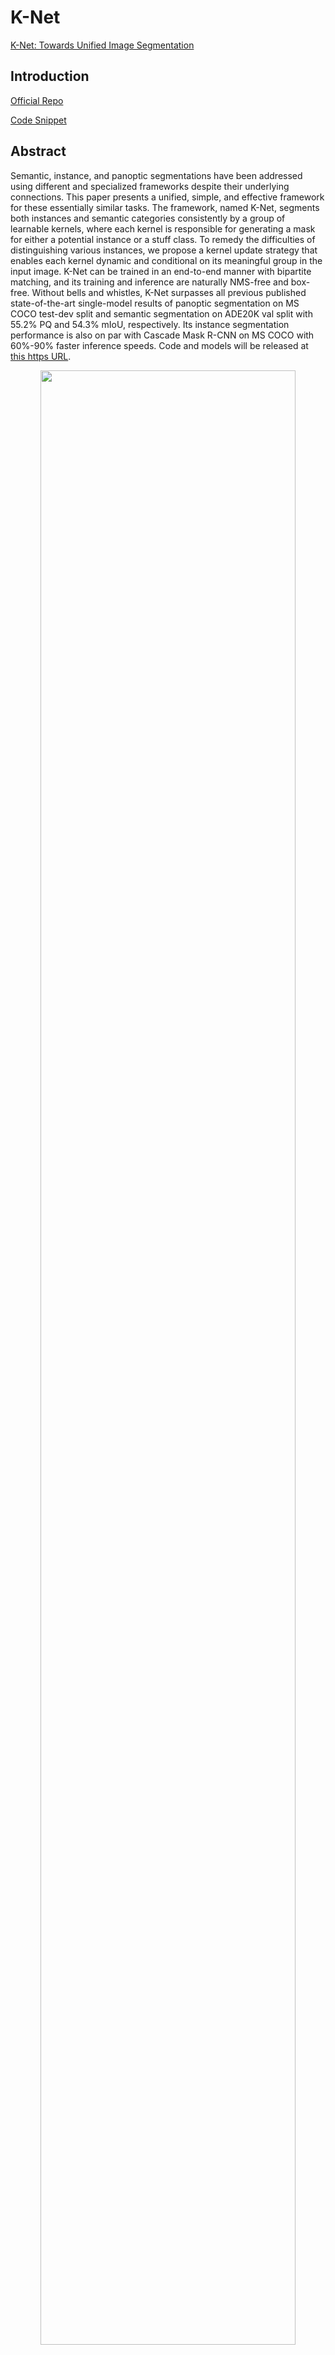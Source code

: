 # K-Net

[K-Net: Towards Unified Image Segmentation](https://arxiv.org/abs/2106.14855)

## Introduction

<!-- [ALGORITHM] -->

<a href="https://github.com/ZwwWayne/K-Net/">Official Repo</a>

<a href="https://github.com/open-mmlab/mmsegmentation/blob/v0.23.0/mmseg/models/decode_heads/knet_head.py#L392">Code Snippet</a>

## Abstract

<!-- [ABSTRACT] -->

Semantic, instance, and panoptic segmentations have been addressed using different and specialized frameworks despite their underlying connections. This paper presents a unified, simple, and effective framework for these essentially similar tasks. The framework, named K-Net, segments both instances and semantic categories consistently by a group of learnable kernels, where each kernel is responsible for generating a mask for either a potential instance or a stuff class. To remedy the difficulties of distinguishing various instances, we propose a kernel update strategy that enables each kernel dynamic and conditional on its meaningful group in the input image. K-Net can be trained in an end-to-end manner with bipartite matching, and its training and inference are naturally NMS-free and box-free. Without bells and whistles, K-Net surpasses all previous published state-of-the-art single-model results of panoptic segmentation on MS COCO test-dev split and semantic segmentation on ADE20K val split with 55.2% PQ and 54.3% mIoU, respectively. Its instance segmentation performance is also on par with Cascade Mask R-CNN on MS COCO with 60%-90% faster inference speeds. Code and models will be released at [this https URL](https://github.com/ZwwWayne/K-Net/).

<!-- [IMAGE] -->

<div align=center>
<img src="https://user-images.githubusercontent.com/24582831/157008300-9f40905c-b8e8-4a2a-9593-c1177fa35b2c.png" width="90%"/>
</div>

```bibtex
@inproceedings{zhang2021knet,
    title={{K-Net: Towards} Unified Image Segmentation},
    author={Wenwei Zhang and Jiangmiao Pang and Kai Chen and Chen Change Loy},
    year={2021},
    booktitle={NeurIPS},
}
```

## Results and models

### ADE20K

| Method           | Backbone | Crop Size | Lr schd | Mem (GB) | Inf time (fps) | mIoU  | mIoU(ms+flip) | config                                                                                                                                     | download                                                                                                                                                                                                                                                                                                                                                                                                         |
| ---------------- | -------- | --------- | ------- | -------- | -------------- | ----- | ------------- | ------------------------------------------------------------------------------------------------------------------------------------------ | ---------------------------------------------------------------------------------------------------------------------------------------------------------------------------------------------------------------------------------------------------------------------------------------------------------------------------------------------------------------------------------------------------------------- |
| KNet + FCN       | R-50-D8  | 512x512   | 80000   | 7.01     | 19.24          | 43.60 | 45.12         | [config](https://github.com/open-mmlab/mmsegmentation/blob/dev-1.x/configs/knet/knet-s3_r50-d8_fcn_8xb2-adamw-80k_ade20k-512x512.py)       | [model](https://download.openmmlab.com/mmsegmentation/v0.5/knet/knet_s3_fcn_r50-d8_8x2_512x512_adamw_80k_ade20k/knet_s3_fcn_r50-d8_8x2_512x512_adamw_80k_ade20k_20220228_043751-abcab920.pth) \| [log](https://download.openmmlab.com/mmsegmentation/v0.5/knet/knet_s3_fcn_r50-d8_8x2_512x512_adamw_80k_ade20k/knet_s3_fcn_r50-d8_8x2_512x512_adamw_80k_ade20k_20220228_043751.log.json)                         |
| KNet + PSPNet    | R-50-D8  | 512x512   | 80000   | 6.98     | 20.04          | 44.18 | 45.58         | [config](https://github.com/open-mmlab/mmsegmentation/blob/dev-1.x/configs/knet/knet-s3_r50-d8_pspnet_8xb2-adamw-80k_ade20k-512x512.py)    | [model](https://download.openmmlab.com/mmsegmentation/v0.5/knet/knet_s3_pspnet_r50-d8_8x2_512x512_adamw_80k_ade20k/knet_s3_pspnet_r50-d8_8x2_512x512_adamw_80k_ade20k_20220228_054634-d2c72240.pth) \| [log](https://download.openmmlab.com/mmsegmentation/v0.5/knet/knet_s3_pspnet_r50-d8_8x2_512x512_adamw_80k_ade20k/knet_s3_pspnet_r50-d8_8x2_512x512_adamw_80k_ade20k_20220228_054634.log.json)             |
| KNet + DeepLabV3 | R-50-D8  | 512x512   | 80000   | 7.42     | 12.10          | 45.06 | 46.11         | [config](https://github.com/open-mmlab/mmsegmentation/blob/dev-1.x/configs/knet/knet-s3_r50-d8_deeplabv3_8xb2-adamw-80k_ade20k-512x512.py) | [model](https://download.openmmlab.com/mmsegmentation/v0.5/knet/knet_s3_deeplabv3_r50-d8_8x2_512x512_adamw_80k_ade20k/knet_s3_deeplabv3_r50-d8_8x2_512x512_adamw_80k_ade20k_20220228_041642-00c8fbeb.pth) \| [log](https://download.openmmlab.com/mmsegmentation/v0.5/knet/knet_s3_deeplabv3_r50-d8_8x2_512x512_adamw_80k_ade20k/knet_s3_deeplabv3_r50-d8_8x2_512x512_adamw_80k_ade20k_20220228_041642.log.json) |
| KNet + UperNet   | R-50-D8  | 512x512   | 80000   | 7.34     | 17.11          | 43.45 | 44.07         | [config](https://github.com/open-mmlab/mmsegmentation/blob/dev-1.x/configs/knet/knet-s3_r50-d8_upernet_8xb2-adamw-80k_ade20k-512x512.py)   | [model](https://download.openmmlab.com/mmsegmentation/v0.5/knet/knet_s3_upernet_r50-d8_8x2_512x512_adamw_80k_ade20k/knet_s3_upernet_r50-d8_8x2_512x512_adamw_80k_ade20k_20220304_125657-215753b0.pth) \| [log](https://download.openmmlab.com/mmsegmentation/v0.5/knet/knet_s3_upernet_r50-d8_8x2_512x512_adamw_80k_ade20k/knet_s3_upernet_r50-d8_8x2_512x512_adamw_80k_ade20k_20220304_125657.log.json)         |
| KNet + UperNet   | Swin-T   | 512x512   | 80000   | 7.57     | 15.56          | 45.84 | 46.27         | [config](https://github.com/open-mmlab/mmsegmentation/blob/dev-1.x/configs/knet/knet-s3_swin-t_upernet_8xb2-adamw-80k_ade20k-512x512.py)   | [model](https://download.openmmlab.com/mmsegmentation/v0.5/knet/knet_s3_upernet_swin-t_8x2_512x512_adamw_80k_ade20k/knet_s3_upernet_swin-t_8x2_512x512_adamw_80k_ade20k_20220303_133059-7545e1dc.pth) \| [log](https://download.openmmlab.com/mmsegmentation/v0.5/knet/knet_s3_upernet_swin-t_8x2_512x512_adamw_80k_ade20k/knet_s3_upernet_swin-t_8x2_512x512_adamw_80k_ade20k_20220303_133059.log.json)         |
| KNet + UperNet   | Swin-L   | 512x512   | 80000   | 13.5     | 8.29           | 52.05 | 53.24         | [config](https://github.com/open-mmlab/mmsegmentation/blob/dev-1.x/configs/knet/knet-s3_swin-l_upernet_8xb2-adamw-80k_ade20k-512x512.py)   | [model](https://download.openmmlab.com/mmsegmentation/v0.5/knet/knet_s3_upernet_swin-l_8x2_512x512_adamw_80k_ade20k/knet_s3_upernet_swin-l_8x2_512x512_adamw_80k_ade20k_20220303_154559-d8da9a90.pth) \| [log](https://download.openmmlab.com/mmsegmentation/v0.5/knet/knet_s3_upernet_swin-l_8x2_512x512_adamw_80k_ade20k/knet_s3_upernet_swin-l_8x2_512x512_adamw_80k_ade20k_20220303_154559.log.json)         |
| KNet + UperNet   | Swin-L   | 640x640   | 80000   | 13.54    | 8.29           | 52.21 | 53.34         | [config](https://github.com/open-mmlab/mmsegmentation/blob/dev-1.x/configs/knet/knet-s3_swin-l_upernet_8xb2-adamw-80k_ade20k-640x640.py)   | [model](https://download.openmmlab.com/mmsegmentation/v0.5/knet/knet_s3_upernet_swin-l_8x2_640x640_adamw_80k_ade20k/knet_s3_upernet_swin-l_8x2_640x640_adamw_80k_ade20k_20220301_220747-8787fc71.pth) \| [log](https://download.openmmlab.com/mmsegmentation/v0.5/knet/knet_s3_upernet_swin-l_8x2_640x640_adamw_80k_ade20k/knet_s3_upernet_swin-l_8x2_640x640_adamw_80k_ade20k_20220301_220747.log.json)         |

Note:

- All experiments of K-Net are implemented with 8 V100 (32G) GPUs with 2 samplers per GPU.
